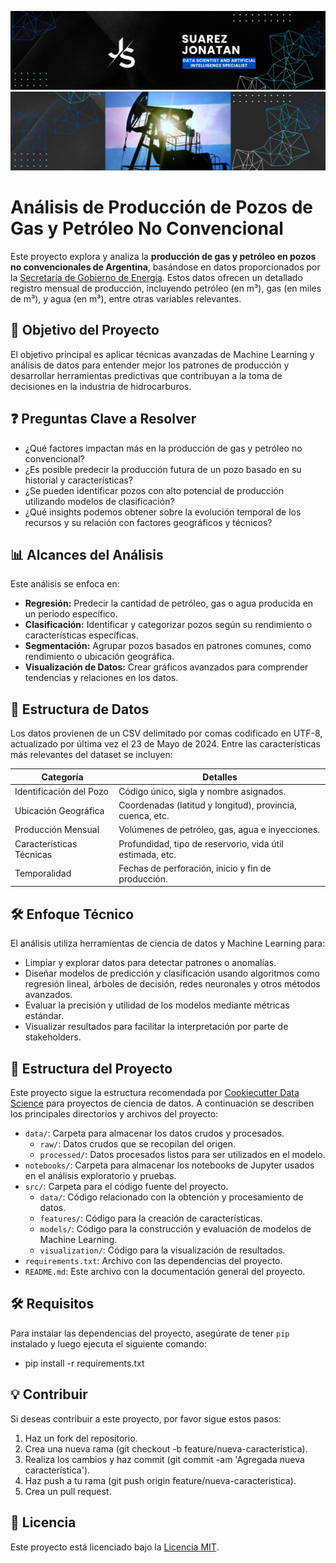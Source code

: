 ![Banner](docs/images/JS_banner.png)
![HidrocarburosArg](docs/images/hidrocarburosarggrey.png)

# Análisis de Producción de Pozos de Gas y Petróleo No Convencional
Este proyecto explora y analiza la **producción de gas y petróleo en pozos no convencionales de Argentina**, basándose en datos proporcionados por la [Secretaría de Gobierno de Energía](http://datos.energia.gob.ar/dataset/produccion-de-petroleo-y-gas-por-pozo). Estos datos ofrecen un detallado registro mensual de producción, incluyendo petróleo (en m³), gas (en miles de m³), y agua (en m³), entre otras variables relevantes.

## 🎯 Objetivo del Proyecto
El objetivo principal es aplicar técnicas avanzadas de Machine Learning y análisis de datos para entender mejor los patrones de producción y desarrollar herramientas predictivas que contribuyan a la toma de decisiones en la industria de hidrocarburos.

## ❓ Preguntas Clave a Resolver
* ¿Qué factores impactan más en la producción de gas y petróleo no convencional?
* ¿Es posible predecir la producción futura de un pozo basado en su historial y características?
* ¿Se pueden identificar pozos con alto potencial de producción utilizando modelos de clasificación?
* ¿Qué insights podemos obtener sobre la evolución temporal de los recursos y su relación con factores geográficos y técnicos?

## 📊 Alcances del Análisis
Este análisis se enfoca en:

* **Regresión:** Predecir la cantidad de petróleo, gas o agua producida en un periodo específico.
* **Clasificación:** Identificar y categorizar pozos según su rendimiento o características específicas.
* **Segmentación:** Agrupar pozos basados en patrones comunes, como rendimiento o ubicación geográfica.
* **Visualización de Datos:** Crear gráficos avanzados para comprender tendencias y relaciones en los datos.

## 📁 Estructura de Datos
Los datos provienen de un CSV delimitado por comas codificado en UTF-8, actualizado por última vez el 23 de Mayo de 2024. Entre las características más relevantes del dataset se incluyen:

| Categoría              | Detalles                                                      |
|------------------------|--------------------------------------------------------------|
| Identificación del Pozo| Código único, sigla y nombre asignados.                      |
| Ubicación Geográfica   | Coordenadas (latitud y longitud), provincia, cuenca, etc.    |
| Producción Mensual     | Volúmenes de petróleo, gas, agua e inyecciones.              |
| Características Técnicas| Profundidad, tipo de reservorio, vida útil estimada, etc.   |
| Temporalidad           | Fechas de perforación, inicio y fin de producción.           |

## 🛠️ Enfoque Técnico
El análisis utiliza herramientas de ciencia de datos y Machine Learning para:

* Limpiar y explorar datos para detectar patrones o anomalías.
* Diseñar modelos de predicción y clasificación usando algoritmos como regresión lineal, árboles de decisión, redes neuronales y otros métodos avanzados.
* Evaluar la precisión y utilidad de los modelos mediante métricas estándar.
* Visualizar resultados para facilitar la interpretación por parte de stakeholders.


## 📂 Estructura del Proyecto

Este proyecto sigue la estructura recomendada por [Cookiecutter Data Science](https://drivendata.github.io/cookiecutter-data-science/) para proyectos de ciencia de datos. A continuación se describen los principales directorios y archivos del proyecto:

- `data/`: Carpeta para almacenar los datos crudos y procesados.
  - `raw/`: Datos crudos que se recopilan del origen.
  - `processed/`: Datos procesados listos para ser utilizados en el modelo.
- `notebooks/`: Carpeta para almacenar los notebooks de Jupyter usados en el análisis exploratorio y pruebas.
- `src/`: Carpeta para el código fuente del proyecto.
  - `data/`: Código relacionado con la obtención y procesamiento de datos.
  - `features/`: Código para la creación de características.
  - `models/`: Código para la construcción y evaluación de modelos de Machine Learning.
  - `visualization/`: Código para la visualización de resultados.
- `requirements.txt`: Archivo con las dependencias del proyecto.
- `README.md`: Este archivo con la documentación general del proyecto.

## 🛠️ Requisitos

Para instalar las dependencias del proyecto, asegúrate de tener `pip` instalado y luego ejecuta el siguiente comando:
* pip install -r requirements.txt
 
## 💡 Contribuir
Si deseas contribuir a este proyecto, por favor sigue estos pasos:

1. Haz un fork del repositorio.
2. Crea una nueva rama (git checkout -b feature/nueva-caracteristica).
3. Realiza los cambios y haz commit (git commit -am 'Agregada nueva característica').
4. Haz push a tu rama (git push origin feature/nueva-caracteristica).
5. Crea un pull request.

## 📜 Licencia
Este proyecto está licenciado bajo la [Licencia MIT](./LICENSE).
